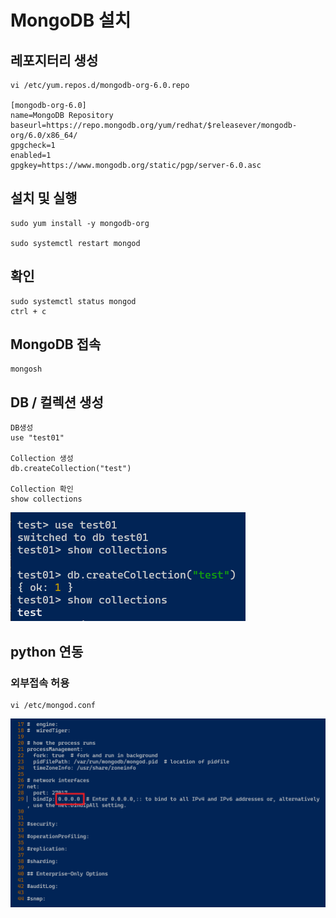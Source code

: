 # MongoDB 설치

## 레포지터리 생성
```
vi /etc/yum.repos.d/mongodb-org-6.0.repo

[mongodb-org-6.0]
name=MongoDB Repository
baseurl=https://repo.mongodb.org/yum/redhat/$releasever/mongodb-org/6.0/x86_64/
gpgcheck=1
enabled=1
gpgkey=https://www.mongodb.org/static/pgp/server-6.0.asc
```
## 설치 및 실행
```
sudo yum install -y mongodb-org

sudo systemctl restart mongod
```
## 확인
```
sudo systemctl status mongod
ctrl + c
```
## MongoDB 접속
```
mongosh
```
## DB / 컬렉션 생성
```
DB생성
use "test01"

Collection 생성
db.createCollection("test")

Collection 확인
show collections
```
![img]( image/Mongodb/1.PNG )

## python 연동
### 외부접속 허용
```
vi /etc/mongod.conf
```
![img]( image/Mongodb/2.PNG )